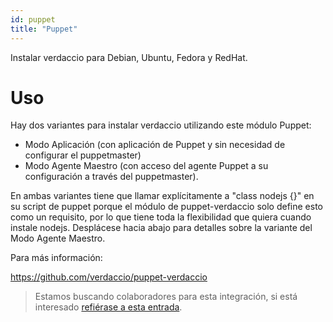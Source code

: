 ```yaml
---
id: puppet
title: "Puppet"
---
```


Instalar verdaccio para Debian, Ubuntu, Fedora y RedHat.

# Uso

Hay dos variantes para instalar verdaccio utilizando este módulo Puppet:

* Modo Aplicación (con aplicación de Puppet y sin necesidad de configurar el puppetmaster)
* Modo Agente Maestro (con acceso del agente Puppet a su configuración a través del puppetmaster).

En ambas variantes tiene que llamar explícitamente a "class nodejs {}" en su script de puppet porque el módulo de puppet-verdaccio solo define esto como un requisito, por lo que tiene toda la flexibilidad que quiera cuando instale nodejs. Desplácese hacia abajo para detalles sobre la variante del Modo Agente Maestro.

Para más información:

<https://github.com/verdaccio/puppet-verdaccio>

> Estamos buscando colaboradores para esta integración, si está interesado [ refiérase a esta entrada](https://github.com/verdaccio/puppet-verdaccio/issues/11).